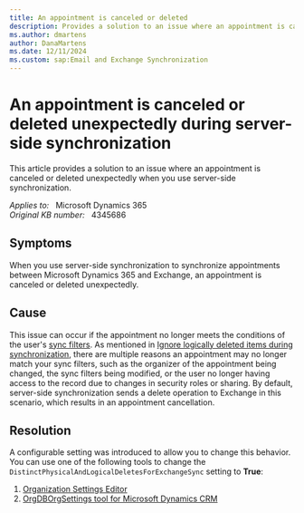 ```yaml
---
title: An appointment is canceled or deleted
description: Provides a solution to an issue where an appointment is canceled or deleted unexpectedly when using server-side synchronization.
ms.author: dmartens
author: DanaMartens
ms.date: 12/11/2024
ms.custom: sap:Email and Exchange Synchronization
---
```

# An appointment is canceled or deleted unexpectedly during server-side synchronization

This article provides a solution to an issue where an appointment is canceled or deleted unexpectedly when you use server-side synchronization.

_Applies to:_ &nbsp; Microsoft Dynamics 365  
_Original KB number:_ &nbsp; 4345686

## Symptoms

When you use server-side synchronization to synchronize appointments between Microsoft Dynamics 365 and Exchange, an appointment is canceled or deleted unexpectedly.

## Cause

This issue can occur if the appointment no longer meets the conditions of the user's [sync filters](/power-platform/admin/choose-records-synchronize-dynamics-365-outlook-exchange). As mentioned in [Ignore logically deleted items during synchronization](/power-platform/admin/sync-logic#ignore-logically-deleted-items-during-sync), there are multiple reasons an appointment may no longer match your sync filters, such as the organizer of the appointment being changed, the sync filters being modified, or the user no longer having access to the record due to changes in security roles or sharing. By default, server-side synchronization sends a delete operation to Exchange in this scenario, which results in an appointment cancellation.

## Resolution

A configurable setting was introduced to allow you to change this behavior. You can use one of the following tools to change the `DistinctPhysicalAndLogicalDeletesForExchangeSync` setting to **True**:

1. [Organization Settings Editor](https://github.com/seanmcne/OrgDbOrgSettings/releases)
2. [OrgDBOrgSettings tool for Microsoft Dynamics CRM](https://support.microsoft.com/help/2691237)
